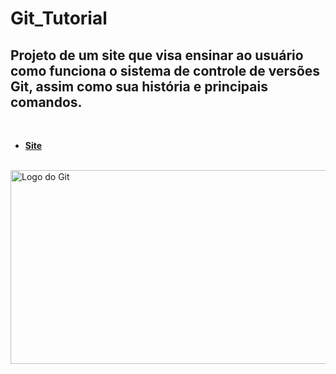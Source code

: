 # Git_Tutorial
<h2>Projeto de um site que visa ensinar ao usuário como funciona o sistema de controle de versões Git, assim como sua história e principais comandos.</h2>
<br>

<ul>
  <li><a href="https://tmartins11.github.io/Git_Tutorial/"><b>Site</b></a></li>
</ul>

<br>
<img src="https://git-scm.com/images/logos/downloads/Git-Logo-1788C.svg" alt="Logo do Git" title="Logo do Git" width="910" height="310" loading="eager">
